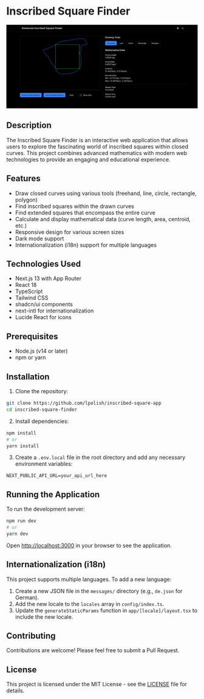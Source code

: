 # Inscribed Square Finder

![Inscribed Square Finder](./assets/screenshot.png)

## Description

The Inscribed Square Finder is an interactive web application that allows users to explore the fascinating world of inscribed squares within closed curves. This project combines advanced mathematics with modern web technologies to provide an engaging and educational experience.

## Features

- Draw closed curves using various tools (freehand, line, circle, rectangle, polygon)
- Find inscribed squares within the drawn curves
- Find extended squares that encompass the entire curve
- Calculate and display mathematical data (curve length, area, centroid, etc.)
- Responsive design for various screen sizes
- Dark mode support
- Internationalization (i18n) support for multiple languages

## Technologies Used

- Next.js 13 with App Router
- React 18
- TypeScript
- Tailwind CSS
- shadcn/ui components
- next-intl for internationalization
- Lucide React for icons

## Prerequisites

- Node.js (v14 or later)
- npm or yarn

## Installation

1. Clone the repository:

```bash
git clone https://github.com/lpolish/inscribed-square-app
cd inscribed-square-finder
```

2. Install dependencies:

```bash
npm install
# or
yarn install
```

3. Create a `.env.local` file in the root directory and add any necessary environment variables:

```
NEXT_PUBLIC_API_URL=your_api_url_here
```

## Running the Application

To run the development server:

```bash
npm run dev
# or
yarn dev
```

Open [http://localhost:3000](http://localhost:3000) in your browser to see the application.


## Internationalization (i18n)

This project supports multiple languages. To add a new language:

1. Create a new JSON file in the `messages/` directory (e.g., `de.json` for German).
2. Add the new locale to the `locales` array in `config/index.ts`.
3. Update the `generateStaticParams` function in `app/[locale]/layout.tsx` to include the new locale.

## Contributing

Contributions are welcome! Please feel free to submit a Pull Request.

## License

This project is licensed under the MIT License - see the [LICENSE](LICENSE) file for details.